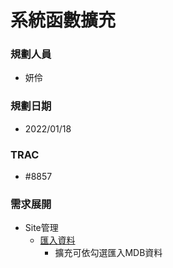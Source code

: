 # 系統函數擴充

### <div id="user">規劃人員</div>
* 妍伶

### <div id="updatedate">規劃日期</div>
* 2022/01/18

### <div id="trac">TRAC</div>
* #8857

### <div id="requirement">需求展開</div>
* Site管理
    * [匯入資料](../../RTE/SITE/importdata.md)
        * 擴充可依勾選匯入MDB資料